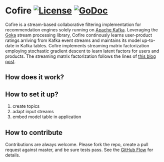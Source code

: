 # Cofire [![License](https://img.shields.io/badge/License-BSD%203--Clause-blue.svg)](https://opensource.org/licenses/BSD-3-Clause) [![GoDoc](https://godoc.org/github.com/lovoo/cofire?status.svg)](https://godoc.org/github.com/lovoo/cofire)

Cofire is a stream-based collaborative filtering implementation for recommendation engines solely running on [Apache Kafka].
Leveraging the [Goka] stream processing library, Cofire continously learns user-product ratings arriving from Kafka event streams and maintains its model up-to-date in Kafka tables.
Cofire implements streaming matrix factorization employing stochastic gradient descent to learn latent factors for users and products.
The streaming matrix factorization follows the lines of [this blog post](https://ruivieira.github.io/a-streaming-als-implementation.html).

## How does it work?


## How to set it up?

1. create topics
2. adapt input streams
3. embed model table in application

## How to contribute

Contributions are always welcome.
Please fork the repo, create a pull request against master, and be sure tests pass.
See the [GitHub Flow] for details.

[Apache Kafka]: https://kafka.apache.org/
[Goka]: https://github.com/lovoo/goka
[GoDoc]: https://godoc.org/github.com/lovoo/cofire
[GitHub Flow]: https://guides.github.com/introduction/flow
